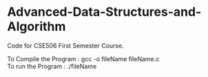 # Advanced-Data-Structures-and-Algorithm
Code for CSE506 First Semester Course.

To Compile the Program : gcc -o fileName fileName.c
<br>
To run the Program : ./fileName
